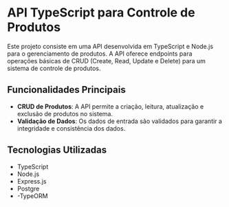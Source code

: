 # API TypeScript para Controle de Produtos
Este projeto consiste em uma API desenvolvida em TypeScript e Node.js para o gerenciamento de produtos. A API oferece endpoints para operações básicas de CRUD (Create, Read, Update e Delete) para um sistema de controle de produtos.

## Funcionalidades Principais
- **CRUD de Produtos**: A API permite a criação, leitura, atualização e exclusão de produtos no sistema.
- **Validação de Dados**: Os dados de entrada são validados para garantir a integridade e consistência dos dados.

## Tecnologias Utilizadas
- TypeScript
- Node.js
- Express.js
- Postgre
- -TypeORM
